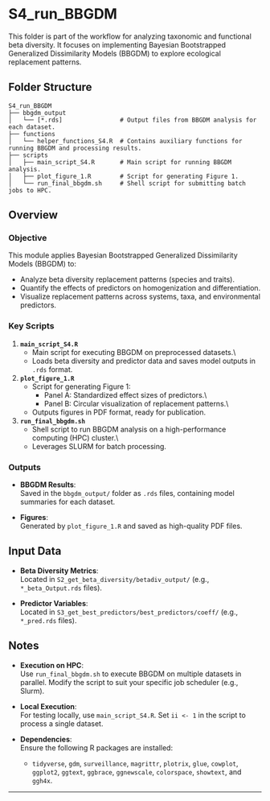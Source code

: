 # S4_run_BBGDM

This folder is part of the workflow for analyzing taxonomic and functional beta diversity. It focuses on implementing Bayesian Bootstrapped Generalized Dissimilarity Models (BBGDM) to explore ecological replacement patterns.

## Folder Structure

``` plaintext
S4_run_BBGDM
├── bbgdm_output
│   └── [*.rds]                # Output files from BBGDM analysis for each dataset.
├── functions
│   └── helper_functions_S4.R  # Contains auxiliary functions for running BBGDM and processing results.
├── scripts
│   ├── main_script_S4.R       # Main script for running BBGDM analysis.
│   ├── plot_figure_1.R        # Script for generating Figure 1.
│   └── run_final_bbgdm.sh     # Shell script for submitting batch jobs to HPC.
```

## Overview

### Objective

This module applies Bayesian Bootstrapped Generalized Dissimilarity Models (BBGDM) to:

-   Analyze beta diversity replacement patterns (species and traits).
-   Quantify the effects of predictors on homogenization and differentiation.
-   Visualize replacement patterns across systems, taxa, and environmental predictors.

### Key Scripts

1.  **`main_script_S4.R`**
    -   Main script for executing BBGDM on preprocessed datasets.\
    -   Loads beta diversity and predictor data and saves model outputs in `.rds` format.
2.  **`plot_figure_1.R`**
    -   Script for generating Figure 1:
        -   Panel A: Standardized effect sizes of predictors.\
        -   Panel B: Circular visualization of replacement patterns.\
    -   Outputs figures in PDF format, ready for publication.
3.  **`run_final_bbgdm.sh`**
    -   Shell script to run BBGDM analysis on a high-performance computing (HPC) cluster.\
    -   Leverages SLURM for batch processing.

### Outputs

-   **BBGDM Results**:\
    Saved in the `bbgdm_output/` folder as `.rds` files, containing model summaries for each dataset.

-   **Figures**:\
    Generated by `plot_figure_1.R` and saved as high-quality PDF files.

## Input Data

-   **Beta Diversity Metrics**:\
    Located in `S2_get_beta_diversity/betadiv_output/` (e.g., `*_beta_Output.rds` files).

-   **Predictor Variables**:\
    Located in `S3_get_best_predictors/best_predictors/coeff/` (e.g., `*_pred.rds` files).

## Notes

-   **Execution on HPC**:\
    Use `run_final_bbgdm.sh` to execute BBGDM on multiple datasets in parallel. Modify the script to suit your specific job scheduler (e.g., Slurm).

-   **Local Execution**:\
    For testing locally, use `main_script_S4.R`. Set `ii <- 1` in the script to process a single dataset.

-   **Dependencies**:\
    Ensure the following R packages are installed:

    -   `tidyverse`, `gdm`, `surveillance`, `magrittr`, `plotrix`, `glue`, `cowplot`, `ggplot2`, `ggtext`, `ggbrace`, `ggnewscale`, `colorspace`, `showtext`, and `ggh4x`.

------------------------------------------------------------------------
